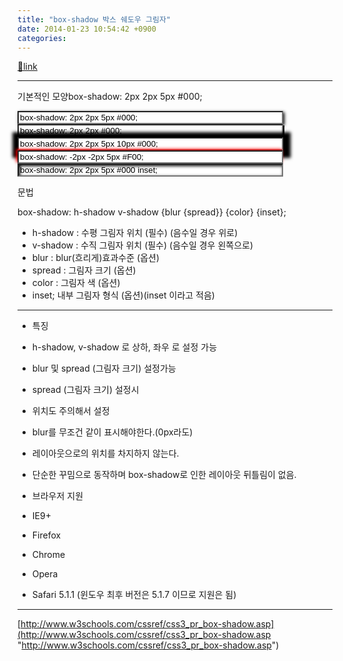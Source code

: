 ```yaml
---
title: "box-shadow 박스 쉐도우 그림자"
date: 2014-01-23 10:54:42 +0900
categories: 
---
```

[🔗link](http://www.mins01.com/mh/tech/read/857)
***


기본적인 모양box-shadow: 2px 2px 5px #000;

  
<input size="50" style="box-shadow: 2px 2px 5px #000;" type="text" value="box-shadow: 2px 2px 5px #000;"></input>  
<input size="50" style="box-shadow: rgb(0, 0, 0) 2px 2px ;" type="text" value="box-shadow: 2px 2px #000;"></input><input size="50" style="box-shadow: rgb(0, 0, 0) 2px 2px 5px 10px;" type="text" value="box-shadow: 2px 2px 5px 10px #000;"></input>  
<input size="50" style="box-shadow: rgb(255, 0, 0) -2px -2px 5px;" type="text" value="box-shadow: -2px -2px 5px #F00;"></input>  
<input size="50" style="box-shadow: rgb(0, 0, 0) 2px 2px 5px inset;" type="text" value="box-shadow: 2px 2px 5px #000 inset;"></input>  
  


문법

box-shadow: h-shadow v-shadow {blur {spread}} {color} {inset};



- h-shadow : 수평 그림자 위치 (필수) (음수일 경우 위로)
- v-shadow : 수직 그림자 위치 (필수) (음수일 경우 왼쪽으로)
- blur : blur(흐리게)효과수준 (옵션)
- spread : 그림자 크기 (옵션)
- color : 그림자 색 (옵션)
- inset; 내부 그림자 형식 (옵션)(inset 이라고 적음)

- - - - - -

- 특징
- h-shadow, v-shadow 로 상하, 좌우 로 설정 가능
- blur 및 spread (그림자 크기) 설정가능
- spread (그림자 크기) 설정시 
- 위치도 주의해서 설정
- blur를 무조건 같이 표시해야한다.(0px라도)


- 레이아웃으로의 위치를 차지하지 않는다.
- 단순한 꾸밈으로 동작하며 box-shadow로 인한 레이아웃 뒤틀림이 없음.


- 브라우저 지원
- IE9+
- Firefox
- Chrome
- Opera
- Safari 5.1.1 (윈도우 최후 버전은 5.1.7 이므로 지원은 됨)


  
  
- - - - - -

[http://www.w3schools.com/cssref/css3_pr_box-shadow.asp](http://www.w3schools.com/cssref/css3_pr_box-shadow.asp "http://www.w3schools.com/cssref/css3_pr_box-shadow.asp")
